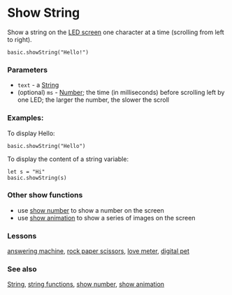 # Show String

Show a string on the [LED screen](/microbit/device/screen) one character at a time (scrolling from left to right).

```sig
basic.showString("Hello!")
```

### Parameters

* `text` - a [String](/microbit/reference/types/string)
* (optional) `ms` - [Number](/microbit/reference/types/number); the time (in milliseconds) before scrolling left by one LED; the larger the number, the slower the scroll

### Examples:

To display Hello:

```blocks
basic.showString("Hello")
```

To display the content of a string variable:

```blocks
let s = "Hi"
basic.showString(s)
```

### Other show functions

* use [show number](/microbit/reference/basic/show-number) to show a number on the screen
* use [show animation](/microbit/reference/basic/show-animation) to show a series of images on the screen

### Lessons

[answering machine](/microbit/lessons/answering-machine), [rock paper scissors](/microbit/lessons/rock-paper-scissors), [love meter](/microbit/lessons/love-meter), [digital pet](/microbit/lessons/digital-pet)

### See also

[String](/microbit/reference/types/string), [string functions](/microbit/reference/types/string-functions), [show number](/microbit/reference/basic/show-number), [show animation](/microbit/reference/basic/show-animation)

